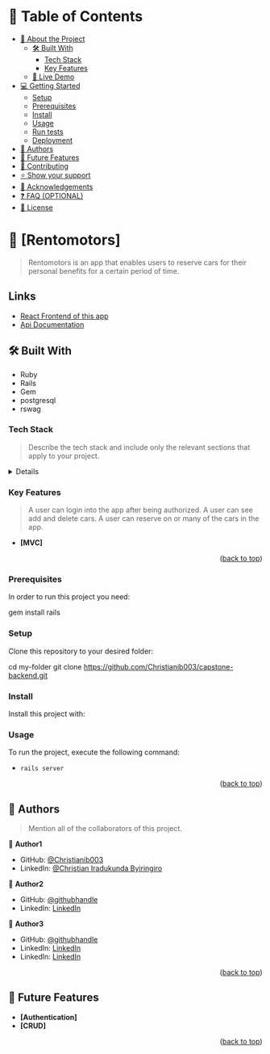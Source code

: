 # 📗 Table of Contents

- [📖 About the Project](#about-project)
  - [🛠 Built With](#built-with)
    - [Tech Stack](#tech-stack)
    - [Key Features](#key-features)
  - [🚀 Live Demo](#live-demo)
- [💻 Getting Started](#getting-started)
  - [Setup](#setup)
  - [Prerequisites](#prerequisites)
  - [Install](#install)
  - [Usage](#usage)
  - [Run tests](#run-tests)
  - [Deployment](#triangular_flag_on_post-deployment)
- [👥 Authors](#authors)
- [🔭 Future Features](#future-features)
- [🤝 Contributing](#contributing)
- [⭐️ Show your support](#support)
- [🙏 Acknowledgements](#acknowledgements)
- [❓ FAQ (OPTIONAL)](#faq)
- [📝 License](#license)

# 📖 [Rentomotors] <a name="Rentomotors"></a>

> Rentomotors is an app that enables users to reserve cars for their personal benefits for a certain period of time.

## Links

- [React Frontend of this app](https://github.com/zemola/final-capstone-front-end)
- [Api Documentation](https://rento-api.onrender.com/api-docs/index.html)

## 🛠 Built With <a name="built-with"></a>

- Ruby
- Rails
- Gem
- postgresql
- rswag

### Tech Stack <a name="tech-stack"></a>

> Describe the tech stack and include only the relevant sections that apply to your project.

</details>

<details>
```bash
- Ruby
- Rails
- PostgreSQL
```
</details>

### Key Features <a name="key-features"></a>

> A user can login into the app after being authorized.
> A user can see add and delete cars.
> A user can reserve on or many of the cars in the app.

- **[MVC]**

<p align="right">(<a href="#readme-top">back to top</a>)</p>

### Prerequisites

In order to run this project you need:

 gem install rails


### Setup

Clone this repository to your desired folder:

  cd my-folder
  git clone https://github.com/Christianib003/capstone-backend.git

### Install

Install this project with:

<!--
Example command:

```sh
  cd blog-app
  gem install
```
--->

### Usage

To run the project, execute the following command:

 - `rails server`

<p align="right">(<a href="#readme-top">back to top</a>)</p>

<!-- AUTHORS -->

## 👥 Authors <a name="authors"></a>

> Mention all of the collaborators of this project.

👤 **Author1**

- GitHub: [@Christianib003](https://github.com/Christianib003)
- LinkedIn:  [@Christian Iradukunda Byiringiro](https://www.linkedin.com/in/christian-iradukunda/?lipi=urn%3Ali%3Apage%3Ad_flagship3_feed%3B8F6ODWk4TBuOWR8C3JI4zQ%3D%3D)

👤 **Author2**

- GitHub: [@githubhandle](https://github.com/HabibPayenda)
- LinkedIn: [LinkedIn](https://www.linkedin.com/in/habibpayenda/)

👤 **Author3**

- GitHub: [@githubhandle](https://github.com/aceDavon)
- LinkedIn: [LinkedIn](https://www.linkedin.com/in/david-makoji-b6090971/)
- LinkedIn: [LinkedIn](https://twitter.com/sharkleshevon)

<p align="right">(<a href="#readme-top">back to top</a>)</p>

<!-- FUTURE FEATURES -->

## 🔭 Future Features <a name="future-features"></a>

-  **[Authentication]**
- **[CRUD]**

<p align="right">(<a href="#readme-top">back to top</a>)</p>

